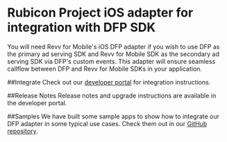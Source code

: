 # Rubicon Project iOS adapter for integration with DFP SDK

You will need Revv for Mobile's iOS DFP adapter if you wish to use DFP as the primary ad serving SDK and Revv for Mobile SDK as the secondary ad serving SDK via DFP's custom events. This adapter will ensure seamless callflow between DFP and Revv for Mobile SDKs in your application.

##Integrate
Check out our [developer portal](http://sdk.rubiconproject.com/iOS/index.html) for integration instructions.

##Release Notes
Release notes and upgrade instructions are available in the developer portal.

##Samples
We have built some sample apps to show how to integrate our DFP adapter in some typical use cases. Check them out in our [GitHub repository](https://github.com/rubicon-project/RFMSDKAdapterSamples-iOS-DFP).
